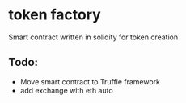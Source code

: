 # token factory

Smart contract written in solidity for token creation

## Todo:
* Move smart contract to Truffle framework
* add exchange with eth auto
